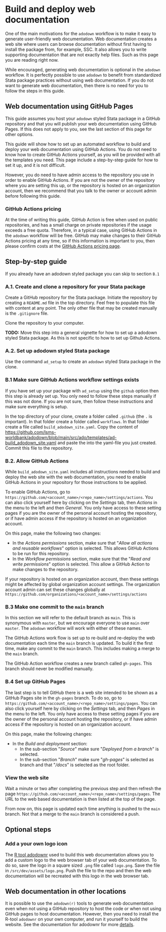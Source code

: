 # Build and deploy web documentation

One of the main motivations for the `adodown` workflow is to
make it easy to generate user-friendly web documentation.
Web documentation creates a web site where users can browse documentation
without first having to install the package from, for example, SSC.
It also allows you to write supporting documentation
that are not exactly help files.
Such as this page you are reading right now.

While encouraged,
generating web documentation is optional in the `adodown` workflow.
It is perfectly possible to use `adodown` to benefit from
standardized Stata package practices without using web documentation.
If you do not want to generate web documentation,
then there is no need for you to follow the steps in this guide.

## Web documentation using GitHub Pages

This guide assumes you host
your `adodown` styled Stata package in a GitHub repository
and that you will publish your web documentation using GitHub Pages.
If this does not apply to you,
see the last section of this page for other options.

This guide will show how to set up an automated workflow
to build and deploy your web documentation using GitHub Actions.
You do not need to know how to create GitHub Actions yourself,
as you will be provided with all the templates you need.
This page include a step-by-step guide for how to set it up,
and it is not difficult.

However, you do need to have admin access to
the repository you use in order to enable GitHub Actions.
If you are not the owner of the repository where you are setting this up,
or the repository is hosted on an organization account,
then we recommend that you talk to the owner or account admin
before following this guide.

### GitHub Actions pricing

At the time of writing this guide,
GitHub Action is free when used on public repositories,
and has a small charge on private repositories
if the usage exceeds a free quota.
Therefore, in a typical case,
using GitHub Actions in the `adodown` workflow will be free.
GitHub may make changes to their GitHub Actions pricing at any time,
so if this information is important to you, then please confirm costs at the
[GitHub Actions pricing page](https://docs.github.com/en/billing/managing-billing-for-github-actions/about-billing-for-github-actions).

## Step-by-step guide

If you already have an adodown styled package you can skip to section `B.1`

### A.1. Create and clone a repository for your Stata package

Create a GitHub repository for the Stata package.
Initiate the repository by creating a `README.md` file in the top directory.
Feel free to populate this file with content at any point.
The only other file that may be created manually is the `.gitignore` file.

Clone the repository to your computer.

**TODO:** Move this step into a general vignette for how to set up a adodown styled Stata package. As this is not specific to how to set up Github Actions.

### A.2. Set up adodown styled Stata package

Use the command `ad_setup` to create an
`adodown` styled Stata package in the clone.

### B.1 Make sure GitHub Actions workflow settings exists

If you have set up your package with `ad_setup` using the `github` option then this step is already set up.
You only need to follow these steps manually if this was not done.
If you are not sure, then follow these instructions and make sure everything is setup.

In the top directory of your clone, create a folder called `.github`
(the `.` is important).
In that folder create a folder called `workflows`.
In that folder create a file called `build_adodown_site.yaml`.
Copy the content of
https://github.com/lsms-worldbank/adodown/blob/main/src/ado/templates/ad-build_adodown_site.yaml
and paste the into the yaml-file you just created.
Commit this file to the repository.

### B.2. Allow GitHub Actions

While `build_adodown_site.yaml` includes all instructions needed to
build and deploy the web site with the web documentation,
you need to enable GitHub Actions in your repository for those instructions to be applied.

To enable GitHub Actions,
go to `https://github.com/<account_name>/<repo_name>/settings/actions`.
You can also click yourself here by clicking on the _Settings_ tab,
then _Actions_ in the menu to the left and then _General_.
You only have access to these setting pages
if you are the owner of the personal account hosting the repository,
or if have admin access if the repository is hosted on an organization account.

On this page, make the following two changes:

* In the _Actions permissions_ section,
make sure that "_Allow all actions and reusable workflows_" option is selected.
This allows GitHub Actions to be run for this repository.
* In the _Workflow permissions_ section,
make sure that the "_Read and write permissions_" option is selected.
This allow a GitHub Action to make changes to the repository.

If your repository is hosted on an organization account,
then these settings might be affected by global organization account settings.
The organization account admin can set these changes globally at
`https://github.com/organizations/<account_name>/settings/actions`

### B.3 Make one commit to the `main` branch

In this section we will refer to the default branch as `main`.
This is synonymous with `master`,
but we encourage everyone to use `main` over `master`.
The `adodown` workflow will work with either of these names.

The GitHub Actions work flow is set up to re-build and re-deploy
the web documentation each time the `main` branch is updated.
To build it the first time, make any commit to the `main` branch.
This includes making a merge to the `main` branch.

The GitHub Action workflow creates a new branch called `gh-pages`.
This branch should never be modified manually.

### B.4 Set up GitHub Pages

The last step is to tell GitHub there is a web site intended to be shown
as a GitHub Pages site in the `gh-pages` branch.
To do so, go to
`https://github.com/<account_name>/<repo_name>/settings/pages`.
You can also click yourself here by clicking on the _Settings_ tab,
and then _Pages_ in the menu to the left.
You only have access to these setting pages
if you are the owner of the personal account hosting the repository,
or if have admin access if the repository is hosted on an organization account.

On this page, make the following changes:

* In the _Build and deployment_ section:
  * In the sub-section "_Source_" make sure "_Deployed from a branch_" is selected.
  * In the sub-section "_Branch_" make sure "_gh-pages_" is selected as branch and that "_/docs_" is selected as the root folder.

### View the web site

Wait a minute or two after completing the previous step
and then refresh the page
`https://github.com/<account_name>/<repo_name>/settings/pages`.
The URL to the web based documentation is then listed at the top of the page.

From now on, this page is updated each time
anything is pushed to the `main` branch.
Not that a merge to the `main` branch is considered a push.

## Optional steps

### Add a your own logo icon

The [R tool adodownr](https://github.com/arthur-shaw/adodown) used to build this web documentation
allows you to add a custom logo to the web browser tab of your web documentation.
To do so, save the logo in a square sized `.png` file called `logo.png`.
Save the file in `/src/dev/assets/logo.png`.
Push the file to the repo and then the web documentation will be recreated with this logo in the web browser tab.

## Web documentation in other locations

It is possible to use the `adodown(r)` tools to generate web documentation
even when not using a GitHub repository to host the code or
when not using GitHub pages to host documentation.
However, then you need to install the R-tool `adodownr` on your own computer,
and run it yourself to build the website.
See the documentation for adodownr for more [details](https://github.com/lsms-worldbank/adodownr).
